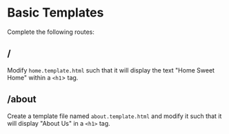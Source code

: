 # Basic Templates

Complete the following routes:

## /
Modify `home.template.html` such that it will display the text "Home Sweet Home" within a `<h1`> tag.

## /about
Create a template file named `about.template.html` and modify it such that it will display "About Us" in a `<h1>` tag. 
